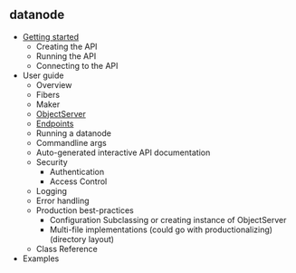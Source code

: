 datanode
----------

* [Getting started](doc/GettingStarted.md)
  * Creating the API
  * Running the API
  * Connecting to the API
* User guide
  * Overview
  * Fibers
  * Maker
  * [ObjectServer](doc/ObjectServer.md)
  * [Endpoints](doc/Endpoint.md)
  * Running a datanode
  * Commandline args
  * Auto-generated interactive API documentation
  * Security
    * Authentication
    * Access Control
  * Logging
  * Error handling
  * Production best-practices
    * Configuration Subclassing or creating instance of ObjectServer
    * Multi-file implementations (could go with productionalizing) (directory layout)
  * Class Reference
* Examples


